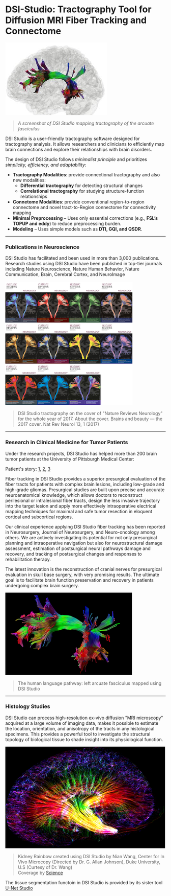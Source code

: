 # DSI-Studio: Tractography Tool for Diffusion MRI Fiber Tracking and Connectome
 
![image](/images/dsi_studio2.jfif)
> *A screenshot of DSI Studio mapping tractography of the arcuate fasciculus*

DSI Studio is a user-friendly tractography software designed for tractography analysis. It allows researchers and clinicians to efficiently map brain connections and explore their relationships with brain disorders.  

The design of DSI Studio follows *minimalist principle* and prioritizes *simplicity, efficiency, and adaptability*:  

- **Tractography Modalities**: provide connectional tractography and also new modalities:
  - **Differential tractography** for detecting structural changes  
  - **Correlational tractography** for studying structure-function relationships  
- **Connetome Modalities**: provide conventional region-to-region connectome and novel tract-to-Region connectome for connectivity mapping
- **Minimal Preprocessing** – Uses only essential corrections (e.g., **FSL’s TOPUP and eddy**) to reduce preprocessing burden.  
- **Modeling** – Uses simple models such as **DTI, GQI, and QSDR**.

---

### Publications in Neuroscience

DSI Studio has facilitated and been used in more than 3,000 publications. Research studies using DSI Studio have been published in top-tier journals including Nature Neuroscience, Nature Human Behavior, Nature Communication, Brain, Cerebral Cortex, and NeuroImage 

![image](/images/nat_rev_neuro.png)
> DSI Studio tractography on the cover of "Nature Reviews Neurology" for the whole year of 2017. 
> About the cover. Brains and beauty — the 2017 cover. Nat Rev Neurol 13, 1 (2017)

---

### Research in Clinical Medicine for Tumor Patients

Under the research projects, DSI Studio has helped more than 200 brain tumor patients at the University of Pittsburgh Medical Center:

Patient's story: [1](https://www.youtube.com/watch?v=gEZlzkxb-LE), [2](https://www.youtube.com/watch?v=vULJxiuO6lo), [3](https://www.youtube.com/watch?v=7WQ-Dej4_dM)

Fiber tracking in DSI Studio provides a superior presurgical evaluation of the fiber tracts for patients with complex brain lesions, including low-grade and high-grade gliomas. Presurgical studies are built upon precise and accurate neuroanatomical knowledge, which allows doctors to reconstruct perilesional or intralesional fiber tracts, design the less invasive trajectory into the target lesion and apply more effectively intraoperative electrical mapping techniques for maximal and safe tumor resection in eloquent cortical and subcortical regions. 

Our clinical experience applying DSI Studio fiber tracking has been reported in Neurosurgery, Journal of Neurosurgery, and Neuro-oncology among others. We are actively investigating its potential for not only presurgical planning and intraoperative navigation but also for neurostructural damage assessment, estimation of postsurgical neural pathways damage and recovery, and tracking of postsurgical changes and responses to rehabilitation therapy.

The latest innovation is the reconstruction of cranial nerves for presurgical evaluation in skull base surgery, with very promising results. The ultimate goal is to facilitate brain function preservation and recovery in patients undergoing complex brain surgery.

![image](/images/af.png)
> The human language pathway: left arcuate fasciculus mapped using DSI Studio

---

### Histology Studies

DSI Studio can process high-resolution ex-vivo diffusion "MRI microscopy" acquired at a large volume of imaging data, makes it possible to estimate the location, orientation, and anisotropy of the tracts in any histological specimens. This provides a powerful tool to investigate the structural topology of biological tissue to shade insight into its physiological function.

![Kidney rainbow](/images/KidneyRainbow.png)
> Kidney Rainbow created using DSI Studio by Nian Wang, Center for In Vivo Microcopy (Directed by Dr. G. Allan Johnson), Duke University, U.S (Curtesy of Dr. Wang) <br>
> Coverage by [Science](https://science.sciencemag.org/content/363/6427/564)

The tissue segmentation functoin in DSI Studio is provided by its sister tool [U-Net Studio](https://unet-studio.labsolver.org)
